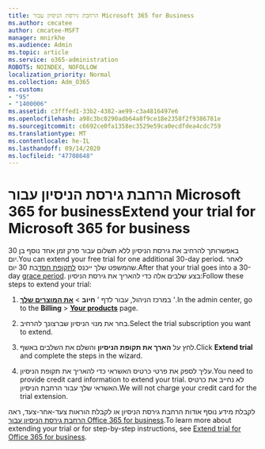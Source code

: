 ```yaml
---
title: הרחבת גירסת הניסיון עבור Microsoft 365 for Business
ms.author: cmcatee
author: cmcatee-MSFT
manager: mnirkhe
ms.audience: Admin
ms.topic: article
ms.service: o365-administration
ROBOTS: NOINDEX, NOFOLLOW
localization_priority: Normal
ms.collection: Adm_O365
ms.custom:
- "95"
- "1400006"
ms.assetid: c3fffed1-33b2-4382-ae99-c3a4816497e6
ms.openlocfilehash: a98c3bc0290adb64a8f9ce18e2358f2f9386781e
ms.sourcegitcommit: c6692ce0fa1358ec3529e59ca0ecdfdea4cdc759
ms.translationtype: MT
ms.contentlocale: he-IL
ms.lasthandoff: 09/14/2020
ms.locfileid: "47708648"
---
```

# <a name="extend-your-trial-for-microsoft-365-for-business"></a><span data-ttu-id="080f6-102">הרחבת גירסת הניסיון עבור Microsoft 365 for business</span><span class="sxs-lookup"><span data-stu-id="080f6-102">Extend your trial for Microsoft 365 for business</span></span>

<span data-ttu-id="080f6-103">באפשרותך להרחיב את גירסת הניסיון ללא תשלום עבור פרק זמן אחד נוסף בן 30 יום.</span><span class="sxs-lookup"><span data-stu-id="080f6-103">You can extend your free trial for one additional 30-day period.</span></span> <span data-ttu-id="080f6-104">לאחר שהמשפט שלך ייכנס [לתקופת חסד](https://docs.microsoft.com/alchemyinsights/grace-period-for-microsoft-365-free-trial)בת 30 יום.</span><span class="sxs-lookup"><span data-stu-id="080f6-104">After that your trial goes into a 30-day [grace period](https://docs.microsoft.com/alchemyinsights/grace-period-for-microsoft-365-free-trial).</span></span> <span data-ttu-id="080f6-105">בצע שלבים אלה כדי להאריך את גירסת הניסיון:</span><span class="sxs-lookup"><span data-stu-id="080f6-105">Follow these steps to extend your trial:</span></span>
  
1. <span data-ttu-id="080f6-106">במרכז הניהול, עבור לדף ' **חיוב** \> **[את המוצרים שלך](https://go.microsoft.com/fwlink/p/?linkid=842054)** '.</span><span class="sxs-lookup"><span data-stu-id="080f6-106">In the admin center, go to the **Billing** \> **[Your products](https://go.microsoft.com/fwlink/p/?linkid=842054)** page.</span></span>

2. <span data-ttu-id="080f6-107">בחר את מנוי הניסיון שברצונך להרחיב.</span><span class="sxs-lookup"><span data-stu-id="080f6-107">Select the trial subscription you want to extend.</span></span>

3. <span data-ttu-id="080f6-108">לחץ על **הארך את תקופת הניסיון** והשלם את השלבים באשף.</span><span class="sxs-lookup"><span data-stu-id="080f6-108">Click **Extend trial** and complete the steps in the wizard.</span></span>

4. <span data-ttu-id="080f6-109">עליך לספק את פרטי כרטיס האשראי כדי להאריך את תקופת הניסיון.</span><span class="sxs-lookup"><span data-stu-id="080f6-109">You need to provide credit card information to extend your trial.</span></span> <span data-ttu-id="080f6-110">לא נחייב את כרטיס האשראי שלך עבור הרחבת הניסיון.</span><span class="sxs-lookup"><span data-stu-id="080f6-110">We will not charge your credit card for the trial extension.</span></span>

<span data-ttu-id="080f6-111">לקבלת מידע נוסף אודות הרחבת גירסת הניסיון או לקבלת הוראות צעד-אחר-צעד, ראה [הרחבת גירסת הניסיון עבור Office 365 for business](https://docs.microsoft.com/microsoft-365/commerce/extend-your-trial).</span><span class="sxs-lookup"><span data-stu-id="080f6-111">To learn more about extending your trial or for step-by-step instructions, see [Extend trial for Office 365 for business](https://docs.microsoft.com/microsoft-365/commerce/extend-your-trial).</span></span>
